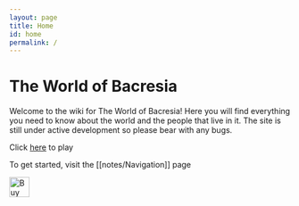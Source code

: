 ```yaml
---
layout: page
title: Home
id: home
permalink: /
---
```


# The World of Bacresia

Welcome to the wiki for The World of Bacresia! Here you will find everything you need to know about the world and the people that live in it. The site is still under active development so please bear with any bugs.

Click [here](https://wotv.draconan.co.uk/join "https://wotv.draconan.co.uk/join") to play

To get started, visit the [[notes/Navigation]] page 


<a href='https://ko-fi.com/J3J75FVYB' target='_blank'><img height='36' style='border:0px;height:36px;' src='https://storage.ko-fi.com/cdn/kofi2.png?v=3' border='0' alt='Buy Me a Coffee at ko-fi.com' /></a>